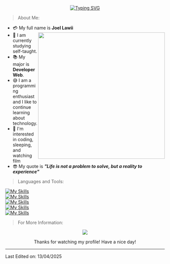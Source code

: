 <div align="center">
  <a href="https://git.io/typing-svg"><img src="https://readme-typing-svg.herokuapp.com?font=Fira+Code&size=28&pause=1000&color=30F70E&background=060E3BD7&vCenter=true&random=false&width=640&height=60&lines=%3E+Welcome+to+my+Github+profile+.+.+.+!" alt="Typing SVG" /></a>
</div>

> About Me:

- :credit_card: My full name is **Joel Lawii**<img src="https://i.pinimg.com/736x/a2/39/2e/a2392e422a7a34281ee1960eb9ad0ee2.jpg" width="400" align="right"/>
- :school: I am currently studying self-taught.
- :books: My major is **Developer Web**.
- :sweat_smile: I am a programming enthusiast and I like to continue learning about technology.
- :monocle_face: I'm interested in coding, sleeping, and watching film
- :sunglasses: My quote is ***"Life is not a problem to solve, but a reality to experience"*** 

> Languages and Tools:

[![My Skills](https://skillicons.dev/icons?i=js,html,css,bootstrap,astro)](https://skillicons.dev)<br/>
[![My Skills](https://skillicons.dev/icons?i=python,flask,django,java,spring)](https://skillicons.dev)<br/>
[![My Skills](https://skillicons.dev/icons?i=mysql,mongodb,postgres,sqlite)](https://skillicons.dev)<br/>
[![My Skills](https://skillicons.dev/icons?i=react)](https://skillicons.dev)<br/>
[![My Skills](https://skillicons.dev/icons?i=vscode,neovim,linux,github,discord)](https://skillicons.dev)<br/>

> For More Information:
<p align="center">
  <a href="https://www.linkedin.com/in/joelawii/">
    <img align="center" src="https://img.shields.io/badge/linkedin-%230077B5.svg?style=for-the-badge&logo=linkedin&logoColor=white" />
  </a>
</p>
<div align="center">
  Thanks for watching my profile! Have a nice day!
</div>

------

Last Edited on: 13/04/2025
